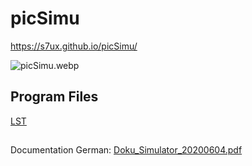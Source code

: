 # picSimu
<https://s7ux.github.io/picSimu/>

![picSimu.webp](picSimu.webp)

## Program Files
[LST](picSimu%2Fwwwroot%2Flst)

##
Documentation German:
[Doku_Simulator_20200604.pdf](picSimu%2Fdoc%2Fproject_documentation%2FDoku_Simulator_20200604.pdf)